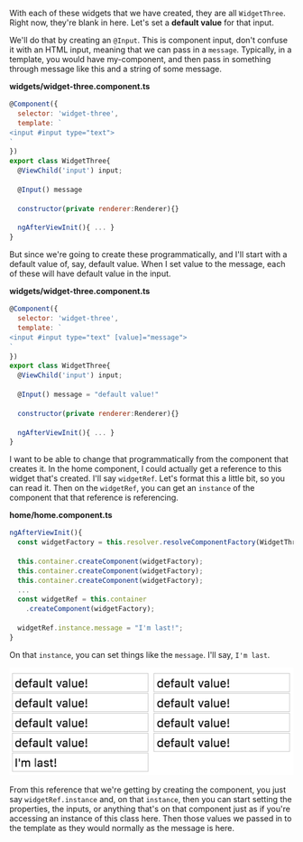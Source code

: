 With each of these widgets that we have created, they are all `WidgetThree`. Right now, they're blank in here. Let's set a **default value** for that input.

We'll do that by creating an `@Input`. This is component input, don't confuse it with an HTML input, meaning that we can pass in a `message`. Typically, in a template, you would have my-component, and then pass in something through message like this and a string of some message.

**widgets/widget-three.component.ts**
``` javascript
@Component({
  selector: 'widget-three',
  template: `
<input #input type="text">
`
})
export class WidgetThree{
  @ViewChild('input') input;

  @Input() message

  constructor(private renderer:Renderer){}

  ngAfterViewInit(){ ... }
}
```
But since we're going to create these programmatically, and I'll start with a default value of, say, default value. When I set value to the message, each of these will have default value in the input.

**widgets/widget-three.component.ts**
``` javascript
@Component({
  selector: 'widget-three',
  template: `
<input #input type="text" [value]="message">
`
})
export class WidgetThree{
  @ViewChild('input') input;

  @Input() message = "default value!"

  constructor(private renderer:Renderer){}

  ngAfterViewInit(){ ... }
}
```
I want to be able to change that programmatically from the component that creates it. In the home component, I could actually get a reference to this widget that's created. I'll say `widgetRef`. Let's format this a little bit, so you can read it. Then on the `widgetRef`, you can get an `instance` of the component that that reference is referencing.

**home/home.component.ts**
``` javascript
ngAfterViewInit(){
  const widgetFactory = this.resolver.resolveComponentFactory(WidgetThree);

  this.container.createComponent(widgetFactory);
  this.container.createComponent(widgetFactory);
  this.container.createComponent(widgetFactory);
  ...
  const widgetRef = this.container
    .createComponent(widgetFactory);
  
  widgetRef.instance.message = "I'm last!";
}
```
On that `instance`, you can set things like the `message`. I'll say, `I'm last`. 

![Set instance properties](../images/angular-2-set-properties-on-dynamically-created-angular-2-components-Im-last.png)

From this reference that we're getting by creating the component, you just say `widgetRef.instance` and, on that `instance`, then you can start setting the properties, the inputs, or anything that's on that component just as if you're accessing an instance of this class here. Then those values we passed in to the template as they would normally as the message is here.